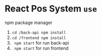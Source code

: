 #  React Pos System ```use ```
npm package manager 
1. ```cd /back-api npm install```
2. ```cd /frontend npm install ```
3. ``` npm start``` for run back-api
4. ``` npm start``` for run frontend
